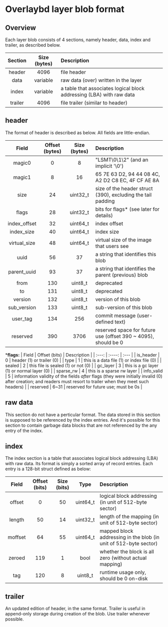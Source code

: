 # Overlaybd layer blob format
## Overview
Each layer blob consists of 4 sections, namely header, data, index and trailer,
as described below.

| Section | Size (bytes) | Description |
|  :---:  |    :----:    | :---        |
| header  |     4096     | file header |
|  data   |   variable   | raw data (over) written in the layer |
|  index  |   variable   | a table that associates logical block addressing (LBA) with raw data |
| trailer |     4096     | file trailer (similar to header) |

## header
The format of header is described as below. All fields are little-endian.

|  Field  | Offset (bytes) | Size (bytes) | Description |
|  :---:  |    :----:      |    :----:    | :---        |
| magic0  |       0        |      8       | "LSMT\0\1\2" (and an implicit '\0') |
| magic1  |       8        |      16      | 65 7E 63 D2, 94 44 08 4C, A2 D2 C8 EC, 4F CF AE 8A |
|  size   |      24        |   uint32_t   | size of the header struct (390), excluding the tail padding |
| flags   |      28        |   uint32_t   | bits for flags* (see later for details) |
| index_offset | 32        |   uint64_t   | index offset |
| index_size   | 40        |   uint64_t   | index size |
| virtual_size | 48        |   uint64_t   | virtual size of the image that users see |
| uuid    |      56        |      37      | a string that identifies this blob |
| parent_uuid  | 93        |      37      | a string that identifies the parent (previous) blob |
| from    |      130       |   uint8_t    | deprecated |
| to      |      131       |   uint8_t    | deprecated |
| version |      132       |   uint8_t    | version of this blob |
| sub_version  | 133       |   uint8_t    | sub-version of this blob |
| user_tag     | 134       |     256      | commit message (user-defined text) |
| reserved     | 390       |     3706     | reserved space for future use (offset 390 ~ 4095), should be 0 |

***flags:**
|    Field    | Offset (bits) | Description |
|    :---:    |    :----:     | :---        |
|  is_header  |       0       | header (1) or trailer (0) |
|     type    |       1       | this is a data file (1) or index file (0) |
|    sealed   |       2       | this file is sealed (1) or not (0) |
|   gc_layer  |       3       | this is a gc layer (1) or normal layer (0) |
|  sparse_rw  |       4       | this is a sparse rw layer |
| info_valid  |       5       | information validity of the fields *after* flags (they were initially invalid (0) after creation; and readers must resort to trailer when they meet such headers) |
|   reserved  |      6~31     | reserved for future use; must be 0s |


## raw data
This section do not have a perticular format. The data stored in this section is
supposed to be referenced by the index entries. And it's possible for this section
to contain garbage data blocks that are not referenced by the any entry of the
index.


## index
The index section is a table that associates logical block addressing (LBA) with
raw data. Its format is simply a sorted array of record entries. Each entry is
a 128-bit struct defined as below:

|  Field  | Offset (bits)  | Size (bits)  |     Type     | Description |
|  :---:  |    :----:      |    :----:    |    :----:    | :---        |
| offset  |       0        |      50      |   uint64_t   | logical block addressing (in unit of 512-byte sector) |
| length  |      50        |      14      |   uint32_t   | length of the mapping (in unit of 512-byte sector) |
| moffset |      64        |      55      |   uint64_t   | mapped block addressing in the blob (in unit of 512-byte sector) |
| zeroed  |      119       |      1       |     bool     | whether the block is all zero (without actual mapping)  |
|   tag   |      120       |      8       |   uint8_t    | runtime usage only, should be 0 on-disk |

## trailer
An updated edition of header, in the same format. Trailer is useful in
append-only storage during creation of the blob. Use trailer whenever
possible.